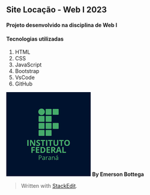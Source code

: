 ## Site Locação - Web I 2023
#### Projeto desenvolvido na disciplina de Web I

#### Tecnologias utilizadas

 1. HTML
 2. CSS
 3. JavaScript
 4. Bootstrap
 5. VsCode
 6. GitHub
 
![Logo do IFPR](https://github.com/EmersonBottega/siteviagens_WEBI-2023/blob/64e6008e45a53c73fcf0bfb9cce385c359b44e70/ifpr.png)
**By Emerson Bottega**


> Written with [StackEdit](https://stackedit.io/).

